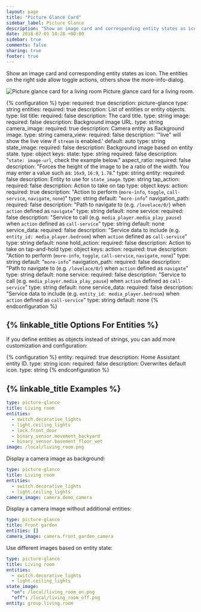 ```yaml
---
layout: page
title: "Picture Glance Card"
sidebar_label: Picture Glance
description: "Show an image card and corresponding entity states as icon"
date: 2018-07-01 10:28 +00:00
sidebar: true
comments: false
sharing: true
footer: true
---
```


Show an image card and corresponding entity states as icon. The entities on the right side allow toggle actions, others show the more-info-dialog.

<p class='img'>
  <img src='/images/lovelace/lovelace_picture_glance.gif' alt='Picture glance card for a living room'>
  Picture glance card for a living room.
</p>

{% configuration %}
type:
  required: true
  description: picture-glance
  type: string
entities:
  required: true
  description: List of entities or entity objects.
  type: list
title:
  required: false
  description: The card title.
  type: string
image:
  required: false
  description: Background image URL.
  type: string
camera_image:
  required: true
  description: Camera entity as Background image.
  type: string
camera_view:
  required: false
  description: '"live" will show the live view if `stream` is enabled.'
  default: auto
  type: string
state_image:
  required: false
  description: Background image based on entity state.
  type: object
  keys:
    state:
      type: string
      required: false
      description: "`state: image-url`, check the example below."
aspect_ratio:
  required: false
  description: "Forces the height of the image to be a ratio of the width. You may enter a value such as: `16x9`, `16:9`, `1.78`."
  type: string
entity:
  required: false
  description: Entity to use for `state_image`.
  type: string
tap_action:
  required: false
  description: Action to take on tap
  type: object
  keys:
    action:
      required: true
      description: "Action to perform (`more-info`, `toggle`, `call-service`, `navigate`, `none`)"
      type: string
      default: "`more-info`"
    navigation_path:
      required: false
      description: "Path to navigate to (e.g. `/lovelace/0/`) when `action` defined as `navigate`"
      type: string
      default: none
    service:
      required: false
      description: "Service to call (e.g. `media_player.media_play_pause`) when `action` defined as `call-service`"
      type: string
      default: none
    service_data:
      required: false
      description: "Service data to include (e.g. `entity_id: media_player.bedroom`) when `action` defined as `call-service`"
      type: string
      default: none
hold_action:
  required: false
  description: Action to take on tap-and-hold
  type: object
  keys:
    action:
      required: true
      description: "Action to perform (`more-info`, `toggle`, `call-service`, `navigate`, `none`)"
      type: string
      default: "`more-info`"
    navigation_path:
      required: false
      description: "Path to navigate to (e.g. `/lovelace/0/`) when `action` defined as `navigate`"
      type: string
      default: none
    service:
      required: false
      description: "Service to call (e.g. `media_player.media_play_pause`) when `action` defined as `call-service`"
      type: string
      default: none
    service_data:
      required: false
      description: "Service data to include (e.g. `entity_id: media_player.bedroom`) when `action` defined as `call-service`"
      type: string
      default: none
{% endconfiguration %}

## {% linkable_title Options For Entities %}

If you define entities as objects instead of strings, you can add more customization and configuration:

{% configuration %}
entity:
  required: true
  description: Home Assistant entity ID.
  type: string
icon:
  required: false
  description: Overwrites default icon.
  type: string
{% endconfiguration %}

## {% linkable_title Examples %}

```yaml
type: picture-glance
title: Living room
entities:
  - switch.decorative_lights
  - light.ceiling_lights
  - lock.front_door
  - binary_sensor.movement_backyard
  - binary_sensor.basement_floor_wet
image: /local/living_room.png
```

Display a camera image as background:

```yaml
type: picture-glance
title: Living room
entities:
  - switch.decorative_lights
  - light.ceiling_lights
camera_image: camera.demo_camera
```

Display a camera image without additional entities:

```yaml
type: picture-glance
title: Front garden
entities: []
camera_image: camera.front_garden_camera
```

Use different images based on entity state:

```yaml
type: picture-glance
title: Living room
entities:
  - switch.decorative_lights
  - light.ceiling_lights
state_image:
  "on": /local/living_room_on.png
  "off": /local/living_room_off.png
entity: group.living.room
```

